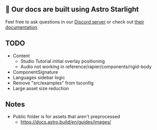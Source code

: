 ## 👀 Our docs are built using Astro Starlight

Feel free to ask questions in our [Discord server](https://discord.gg/EqUBCfCaGm) or check out [their documentation](https://starlight.astro.build/).

## TODO

- Content
  - Studio Tutorial initial overlay positioning
  - Audio not working in reference/rapier/components/rigid-body
- ComponentSignature
- Languages sidebar logic
- Remove "src/examples" from tsconfig
- Large asset size reduction

## Notes

- Public folder is for assets that aren't preprocessed
  - https://docs.astro.build/en/guides/images/

